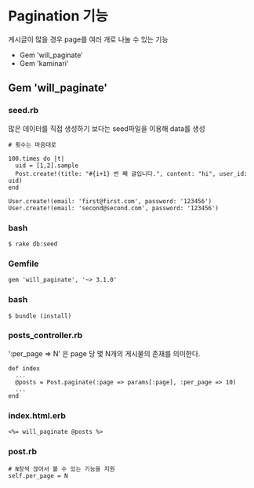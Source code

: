 # Pagination 기능

게시글이 많을 경우 page를 여러 개로 나눌 수 있는 기능
- Gem 'will_paginate'
- Gem 'kaminari'

## Gem 'will_paginate'
### seed.rb
많은 데이터를 직접 생성하기 보다는 seed파일을 이용해 data를 생성
~~~
# 횟수는 마음대로

100.times do |t|
  uid = [1,2].sample
  Post.create!(title: "#{i+1} 번 째 글입니다.", content: "hi", user_id: uid)
end

User.create!(email: 'first@first.com', password: '123456')
User.create!(email: 'second@second.com', password: '123456')
~~~

### bash
~~~
$ rake db:seed
~~~

### Gemfile
~~~
gem 'will_paginate', '~> 3.1.0'
~~~

### bash
~~~
$ bundle (install)
~~~

### posts_controller.rb
':per_page => N' 은 page 당 몇 N개의 게시물의 존재를 의미한다.
~~~
def index
  ...
  @posts = Post.paginate(:page => params[:page], :per_page => 10)
  ...
end
~~~

### index.html.erb
~~~
<%= will_paginate @posts %>
~~~

### post.rb
~~~
# N장씩 끊어서 볼 수 있는 기능을 지원
self.per_page = N
~~~

